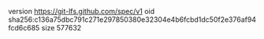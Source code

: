 version https://git-lfs.github.com/spec/v1
oid sha256:c136a75dbc791c271e297850380e32304e4b6fcbd1dc50f2e376af94fcd6c685
size 577632
